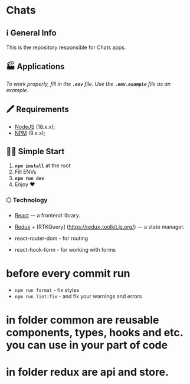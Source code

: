 # Chats

## ℹ️ General Info

This is the repository responsible for Chats apps.

## 🏭 Applications

 _To work properly, fill in the **`.env`** file. Use the **`.env.example`** file as an example._

 ## 🖍 Requirements

-   [NodeJS](https://nodejs.org/en/) (18.x.x);
-   [NPM](https://www.npmjs.com/) (9.x.x);

## 🏃‍♂️ Simple Start

1. **`npm install`** at the root
2. Fill ENVs
3. **`npm run dev`**
4. Enjoy ❤️

### 🌕 Technology

-   [React](https://reactjs.org/) — a frontend library.
-   [Redux](https://redux.js.org/) +  [RTKQuery] (https://redux-toolkit.js.org/) — a state manager.

- react-router-dom - for routing
- react-hook-form - for working with forms


# before every commit run 
 - `npm run format` - fix styles
 - `npm run lint:fix` - and fix your warnings and errors

 # in folder common are reusable components, types, hooks and etc. you can use in your part of code
 # in folder redux are api and store. 
